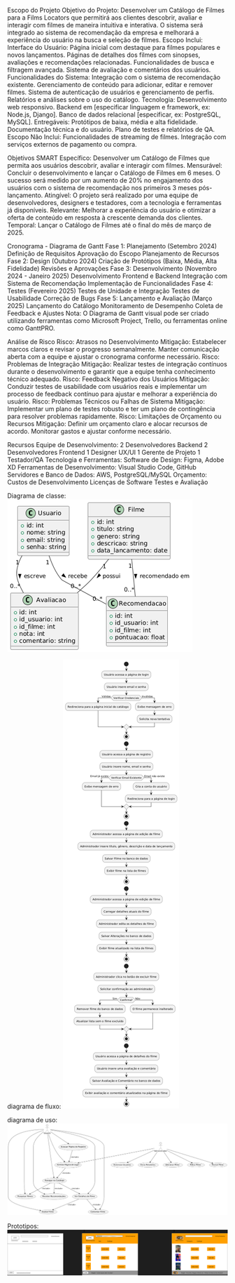 Escopo do Projeto
Objetivo do Projeto: Desenvolver um Catálogo de Filmes para a Films Locators que permitirá aos clientes descobrir, avaliar e interagir com filmes de maneira intuitiva e interativa. O sistema será integrado ao sistema de recomendação da empresa e melhorará a experiência do usuário na busca e seleção de filmes.
Escopo Inclui:
Interface do Usuário:
Página inicial com destaque para filmes populares e novos lançamentos.
Páginas de detalhes dos filmes com sinopses, avaliações e recomendações relacionadas.
Funcionalidades de busca e filtragem avançada.
Sistema de avaliação e comentários dos usuários.
Funcionalidades do Sistema:
Integração com o sistema de recomendação existente.
Gerenciamento de conteúdo para adicionar, editar e remover filmes.
Sistema de autenticação de usuários e gerenciamento de perfis.
Relatórios e análises sobre o uso do catálogo.
Tecnologia:
Desenvolvimento web responsivo.
Backend em [especificar linguagem e framework, ex: Node.js, Django].
Banco de dados relacional [especificar, ex: PostgreSQL, MySQL].
Entregáveis:
Protótipos de baixa, média e alta fidelidade.
Documentação técnica e do usuário.
Plano de testes e relatórios de QA.
Escopo Não Inclui:
Funcionalidades de streaming de filmes.
Integração com serviços externos de pagamento ou compra.

Objetivos SMART
Específico: Desenvolver um Catálogo de Filmes que permita aos usuários descobrir, avaliar e interagir com filmes.
Mensurável: Concluir o desenvolvimento e lançar o Catálogo de Filmes em 6 meses. O sucesso será medido por um aumento de 20% no engajamento dos usuários com o sistema de recomendação nos primeiros 3 meses pós-lançamento.
Atingível: O projeto será realizado por uma equipe de desenvolvedores, designers e testadores, com a tecnologia e ferramentas já disponíveis.
Relevante: Melhorar a experiência do usuário e otimizar a oferta de conteúdo em resposta à crescente demanda dos clientes.
Temporal: Lançar o Catálogo de Filmes até o final do mês de março de 2025.

Cronograma - Diagrama de Gantt
Fase 1: Planejamento (Setembro 2024)
Definição de Requisitos
Aprovação do Escopo
Planejamento de Recursos
Fase 2: Design (Outubro 2024)
Criação de Protótipos (Baixa, Média, Alta Fidelidade)
Revisões e Aprovações
Fase 3: Desenvolvimento (Novembro 2024 - Janeiro 2025)
Desenvolvimento Frontend e Backend
Integração com Sistema de Recomendação
Implementação de Funcionalidades
Fase 4: Testes (Fevereiro 2025)
Testes de Unidade e Integração
Testes de Usabilidade
Correção de Bugs
Fase 5: Lançamento e Avaliação (Março 2025)
Lançamento do Catálogo
Monitoramento de Desempenho
Coleta de Feedback e Ajustes
Nota: O Diagrama de Gantt visual pode ser criado utilizando ferramentas como Microsoft Project, Trello, ou ferramentas online como GanttPRO.

Análise de Risco
Risco: Atrasos no Desenvolvimento
Mitigação: Estabelecer marcos claros e revisar o progresso semanalmente. Manter comunicação aberta com a equipe e ajustar o cronograma conforme necessário.
Risco: Problemas de Integração
Mitigação: Realizar testes de integração contínuos durante o desenvolvimento e garantir que a equipe tenha conhecimento técnico adequado.
Risco: Feedback Negativo dos Usuários
Mitigação: Conduzir testes de usabilidade com usuários reais e implementar um processo de feedback contínuo para ajustar e melhorar a experiência do usuário.
Risco: Problemas Técnicos ou Falhas de Sistema
Mitigação: Implementar um plano de testes robusto e ter um plano de contingência para resolver problemas rapidamente.
Risco: Limitações de Orçamento ou Recursos
Mitigação: Definir um orçamento claro e alocar recursos de acordo. Monitorar gastos e ajustar conforme necessário.

Recursos
Equipe de Desenvolvimento:
2 Desenvolvedores Backend
2 Desenvolvedores Frontend
1 Designer UX/UI
1 Gerente de Projeto
1 Testador/QA
Tecnologia e Ferramentas:
Software de Design: Figma, Adobe XD
Ferramentas de Desenvolvimento: Visual Studio Code, GitHub
Servidores e Banco de Dados: AWS, PostgreSQL/MySQL
Orçamento:
Custos de Desenvolvimento
Licenças de Software
Testes e Avaliação


Diagrama de classe:
![alt text](<diagrama de classe-1.png>)

diagrama de fluxo:
![alt text](<diagrama de fluxo-1.png>)

diagrama de uso:
![alt text](<diagrama de uso-1.png>)

Prototipos:
![alt text](Prototipos.png)